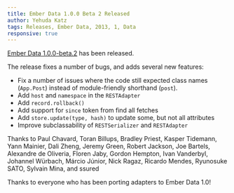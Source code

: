 ```yaml
---
title: Ember Data 1.0.0 Beta 2 Released
author: Yehuda Katz
tags: Releases, Ember Data, 2013, 1, Data
responsive: true
---
```


[Ember Data 1.0.0-beta.2][1] has been released.

The release fixes a number of bugs, and adds several new features:

* Fix a number of issues where the code still expected class names
  (`App.Post`) instead of module-friendly shorthand (`post`).
* Add `host` and `namespace` in the `RESTAdapter`
* Add `record.rollback()`
* Add support for `since` token from find all fetches
* Add `store.update(type, hash)` to update some, but not all attributes
* Improve subclassability of `RESTSerializer` and `RESTAdapter`

Thanks to Paul Chavard, Toran Billups, Bradley Priest, Kasper Tidemann, Yann Mainier,
Dali Zheng, Jeremy Green, Robert Jackson, Joe Bartels, Alexandre de Oliveria,
Floren Jaby, Gordon Hempton, Ivan Vanderbyl, Johannel Würbach, Márcio Júnior,
Nick Ragaz, Ricardo Mendes, Ryunosuke SATO, Sylvain Mina, and ssured

Thanks to everyone who has been porting adapters to Ember Data 1.0!

[1]: /builds/#/beta/latest
